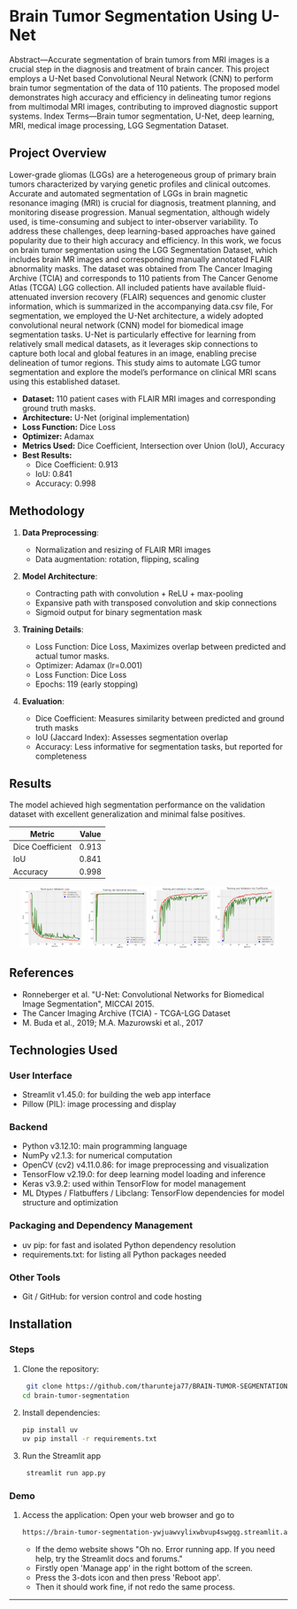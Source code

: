 # Brain Tumor Segmentation Using U-Net



Abstract—Accurate segmentation of brain tumors from MRI
images is a crucial step in the diagnosis and treatment of brain
cancer. This project employs a U-Net based Convolutional Neural
Network (CNN) to perform brain tumor segmentation of the data
of 110 patients. The proposed model demonstrates high accuracy
and efficiency in delineating tumor regions from multimodal MRI
images, contributing to improved diagnostic support systems.
Index Terms—Brain tumor segmentation, U-Net, deep learning, MRI, medical image processing, LGG Segmentation Dataset.


##  Project Overview

Lower-grade gliomas (LGGs) are a heterogeneous group of
primary brain tumors characterized by varying genetic profiles
and clinical outcomes. Accurate and automated segmentation
of LGGs in brain magnetic resonance imaging (MRI) is crucial
for diagnosis, treatment planning, and monitoring disease
progression. Manual segmentation, although widely used, is
time-consuming and subject to inter-observer variability. To
address these challenges, deep learning-based approaches have
gained popularity due to their high accuracy and efficiency. In
this work, we focus on brain tumor segmentation using the
LGG Segmentation Dataset, which includes brain MR images
and corresponding manually annotated FLAIR abnormality
masks. The dataset was obtained from The Cancer Imaging
Archive (TCIA) and corresponds to 110 patients from The
Cancer Genome Atlas (TCGA) LGG collection. All included
patients have available fluid-attenuated inversion recovery
(FLAIR) sequences and genomic cluster information, which is
summarized in the accompanying data.csv file, For segmentation, we employed the U-Net architecture, a widely adopted
convolutional neural network (CNN) model for biomedical
image segmentation tasks. U-Net is particularly effective for
learning from relatively small medical datasets, as it leverages
skip connections to capture both local and global features in
an image, enabling precise delineation of tumor regions. This
study aims to automate LGG tumor segmentation and explore
the model’s performance on clinical MRI scans using this
established dataset.

- **Dataset:** 110 patient cases with FLAIR MRI images and corresponding ground truth masks.
- **Architecture:** U-Net (original implementation)
- **Loss Function:** Dice Loss
- **Optimizer:** Adamax
- **Metrics Used:** Dice Coefficient, Intersection over Union (IoU), Accuracy
- **Best Results:**
  - Dice Coefficient: 0.913
  - IoU: 0.841
  - Accuracy: 0.998

## Methodology

1. **Data Preprocessing**:
   - Normalization and resizing of FLAIR MRI images
   - Data augmentation: rotation, flipping, scaling

2. **Model Architecture**:
   - Contracting path with convolution + ReLU + max-pooling
   - Expansive path with transposed convolution and skip connections
   - Sigmoid output for binary segmentation mask

3. **Training Details**:
   - Loss Function: Dice Loss, Maximizes overlap between predicted and actual tumor masks.
   - Optimizer: Adamax (lr=0.001)
   - Loss Function: Dice Loss
   - Epochs: 119 (early stopping)

4. **Evaluation**:
   - Dice Coefficient: Measures similarity between predicted and ground truth masks
   - IoU (Jaccard Index): Assesses segmentation overlap
   - Accuracy: Less informative for segmentation tasks, but reported for completeness

## Results

The model achieved high segmentation performance on the validation dataset with excellent generalization and minimal false positives.

| Metric           | Value  |
|------------------|--------|
| Dice Coefficient | 0.913  |
| IoU              | 0.841  |
| Accuracy         | 0.998  | 

<p align="center">
  <img src="Results/R1.png" width="23.28%" />
  <img src="Results/R2.png" width="22%" />
  <img src="Results/R3.png" width="22%" />
  <img src="Results/R4.png" width="22%" />
</p>


## References

- Ronneberger et al. "U-Net: Convolutional Networks for Biomedical Image Segmentation", MICCAI 2015.
- The Cancer Imaging Archive (TCIA) - TCGA-LGG Dataset
- M. Buda et al., 2019; M.A. Mazurowski et al., 2017

## Technologies Used

### User Interface
- Streamlit v1.45.0: for building the web app interface
- Pillow (PIL): image processing and display

### Backend
- Python v3.12.10: main programming language
- NumPy v2.1.3: for numerical computation
- OpenCV (cv2) v4.11.0.86: for image preprocessing and visualization
- TensorFlow v2.19.0: for deep learning model loading and inference
- Keras v3.9.2: used within TensorFlow for model management
- ML Dtypes / Flatbuffers / Libclang: TensorFlow dependencies for model structure and optimization

### Packaging and Dependency Management
- uv pip: for fast and isolated Python dependency resolution
- requirements.txt: for listing all Python packages needed

 ### Other Tools
- Git / GitHub: for version control and code hosting


## Installation

### Steps
1. Clone the repository:
   
   ```bash
    git clone https://github.com/tharunteja77/BRAIN-TUMOR-SEGMENTATION
   cd brain-tumor-segmentation
   ```
2. Install dependencies:
   
   ```bash
   pip install uv
   uv pip install -r requirements.txt
   ```
3. Run the Streamlit app

   ```bash
    streamlit run app.py
   ```

### Demo
1. Access the application: Open your web browser and go to
    ```bash
    https://brain-tumor-segmentation-ywjuawvylixwbvup4swgqg.streamlit.app/
   ```
    * If the demo website shows "Oh no. Error running app. If you need help, try the Streamlit docs and forums."
    * Firstly open 'Manage app' in the right bottom of the screen.
    * Press the 3-dots icon and then press 'Reboot app'.
    * Then it should work fine, if not redo the same process.     
---

